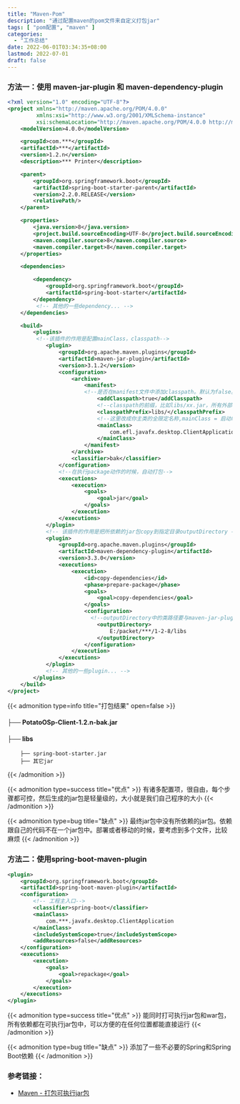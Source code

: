```yaml
---
title: "Maven-Pom"
description: "通过配置maven的pom文件来自定义打包jar"
tags: [ "pom配置", "maven" ]
categories:
  - "工作总结"
date: 2022-06-01T03:34:35+08:00
lastmod: 2022-07-01
draft: false
---
```

<!--more-->
### 方法一：使用 maven-jar-plugin 和 maven-dependency-plugin
```xml
<?xml version="1.0" encoding="UTF-8"?>
<project xmlns="http://maven.apache.org/POM/4.0.0"
         xmlns:xsi="http://www.w3.org/2001/XMLSchema-instance"
         xsi:schemaLocation="http://maven.apache.org/POM/4.0.0 http://maven.apache.org/xsd/maven-4.0.0.xsd">
    <modelVersion>4.0.0</modelVersion>

    <groupId>com.***</groupId>
    <artifactId>***</artifactId>
    <version>1.2.n</version>
    <description>*** Printer</description>

    <parent>
        <groupId>org.springframework.boot</groupId>
        <artifactId>spring-boot-starter-parent</artifactId>
        <version>2.2.0.RELEASE</version>
        <relativePath/>
    </parent>

    <properties>
        <java.version>8</java.version>
        <project.build.sourceEncoding>UTF-8</project.build.sourceEncoding>
        <maven.compiler.source>8</maven.compiler.source>
        <maven.compiler.target>8</maven.compiler.target>
    </properties>

    <dependencies>

        <dependency>
            <groupId>org.springframework.boot</groupId>
            <artifactId>spring-boot-starter</artifactId>
        </dependency>
         <!-- 其他的一些dependency... -->
    </dependencies>

    <build>
        <plugins>
         <!--该插件的作用是配置mainClass，classpath-->
            <plugin>
                <groupId>org.apache.maven.plugins</groupId>
                <artifactId>maven-jar-plugin</artifactId>
                <version>3.1.2</version>
                <configuration>
                    <archive>
                        <manifest>
                        <!--是否在manifest文件中添加classpath。默认为false。如果为true，则会在manifest文件中添加classpath-->
                            <addClasspath>true</addClasspath>
                            <!--classpath的前缀，比如libs/xx.jar，所有外部依赖jar包所在的文件夹名libs+jar包共同组成了类路径Class-Path-->
                            <classpathPrefix>libs/</classpathPrefix>
                            <!--这里改成你主类的全限定名称,mainClass = 启动时的Main Class-->
                            <mainClass>
                                com.efl.javafx.desktop.ClientApplication
                            </mainClass>
                        </manifest>
                    </archive>
                    <classifier>bak</classifier>
                </configuration>
                <!--在执行package动作的时候，自动打包-->
                <executions>
                    <execution>
                        <goals>
                            <goal>jar</goal>
                        </goals>
                    </execution>
                </executions>
            </plugin>
            <!-- 该插件的作用是把所依赖的jar包copy到指定目录outputDirectory -->
            <plugin>
                <groupId>org.apache.maven.plugins</groupId>
                <artifactId>maven-dependency-plugin</artifactId>
                <version>3.3.0</version>
                <executions>
                    <execution>
                        <id>copy-dependencies</id>
                        <phase>prepare-package</phase>
                        <goals>
                            <goal>copy-dependencies</goal>
                        </goals>
                        <configuration>
                          <!--outputDirectory中的类路径要与maven-jar-plugin中的classpath一致-->
                            <outputDirectory>
                                E:/packet/***/1-2-8/libs
                            </outputDirectory>
                        </configuration>
                    </execution>
                </executions>
            </plugin>
            <!-- 其他的一些plugin... -->
        </plugins>
    </build>
</project>
```
{{< admonition type=info title="打包结果" open=false >}}
#### ├── PotatoOSp-Client-1.2.n-bak.jar
#### ├── libs
		├── spring-boot-starter.jar
		├── 其它jar
{{< /admonition >}}

{{< admonition type=success title="优点"  >}}
有诸多配置项，很自由，每个步骤都可控，然后生成的jar包是轻量级的，大小就是我们自己程序的大小
{{< /admonition >}}

{{< admonition type=bug title="缺点"  >}}
最终jar包中没有所依赖的jar包。依赖跟自己的代码不在一个jar包中。部署或者移动的时候，要考虑到多个文件，比较麻烦
{{< /admonition >}}

### 方法二：使用spring-boot-maven-plugin

```xml
<plugin>
    <groupId>org.springframework.boot</groupId>
    <artifactId>spring-boot-maven-plugin</artifactId>
    <configuration>
        <!-- 工程主入口-->
        <classifier>spring-boot</classifier>
        <mainClass>
            com.***.javafx.desktop.ClientApplication
        </mainClass>
        <includeSystemScope>true</includeSystemScope>
        <addResources>false</addResources>
    </configuration>
    <executions>
        <execution>
            <goals>
                <goal>repackage</goal>
            </goals>
        </execution>
    </executions>
</plugin>
```
{{< admonition type=success title="优点"  >}}
能同时打可执行jar包和war包，所有依赖都在可执行jar包中，可以方便的在任何位置都能直接运行
{{< /admonition >}}

{{< admonition type=bug title="缺点"  >}}
添加了一些不必要的Spring和Spring Boot依赖
{{< /admonition >}}


### 参考链接：
* [Maven - 打包可执行jar包](https://www.jianshu.com/p/0d85d0539b1a#%E6%96%B9%E6%B3%95%E4%B8%80%E4%BD%BF%E7%94%A8maven-jar-plugin%E5%92%8Cmaven-dependency-plugin)